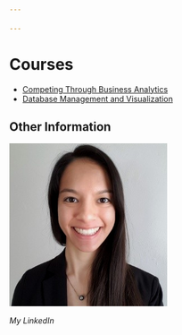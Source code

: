 ```yaml
---

---
```

# Courses
- [Competing Through Business Analytics](/CTBA/index.md)
- [Database Management and Visualization](/DBMV/index.md)

## Other Information

[![Headshot](pics/Headshot.png)](https://www.linkedin.com/in/cherylngo/ "My LinkedIn Page")

*My LinkedIn*
